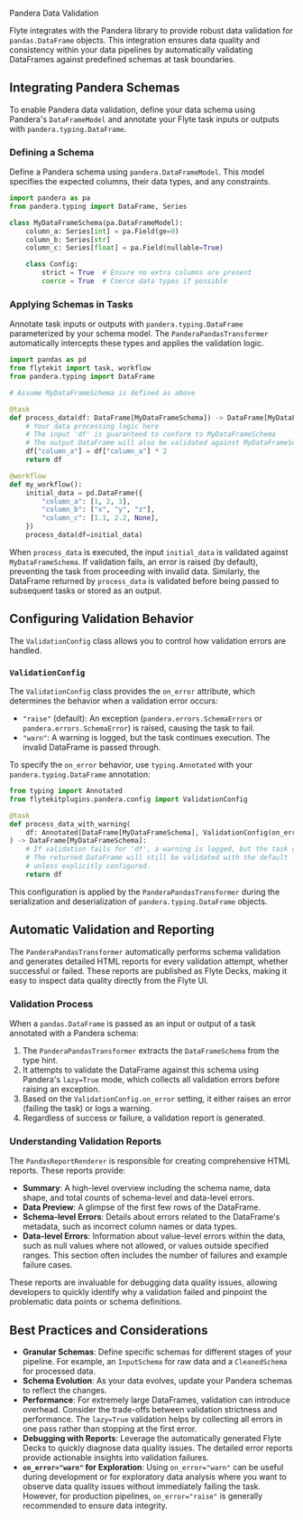 
<!--
help_text: ''
key: summary_pandera_data_validation_fa091af1-0c6e-4d6c-93c1-82b235756198
modules:
- flytekitplugins.pandera.config
- flytekitplugins.pandera.pandas_renderer
- flytekitplugins.pandera.pandas_transformer
questions_to_answer: []
type: summary

-->
Pandera Data Validation

Flyte integrates with the Pandera library to provide robust data validation for `pandas.DataFrame` objects. This integration ensures data quality and consistency within your data pipelines by automatically validating DataFrames against predefined schemas at task boundaries.

## Integrating Pandera Schemas

To enable Pandera data validation, define your data schema using Pandera's `DataFrameModel` and annotate your Flyte task inputs or outputs with `pandera.typing.DataFrame`.

### Defining a Schema

Define a Pandera schema using `pandera.DataFrameModel`. This model specifies the expected columns, their data types, and any constraints.

```python
import pandera as pa
from pandera.typing import DataFrame, Series

class MyDataFrameSchema(pa.DataFrameModel):
    column_a: Series[int] = pa.Field(ge=0)
    column_b: Series[str]
    column_c: Series[float] = pa.Field(nullable=True)

    class Config:
        strict = True  # Ensure no extra columns are present
        coerce = True  # Coerce data types if possible
```

### Applying Schemas in Tasks

Annotate task inputs or outputs with `pandera.typing.DataFrame` parameterized by your schema model. The `PanderaPandasTransformer` automatically intercepts these types and applies the validation logic.

```python
import pandas as pd
from flytekit import task, workflow
from pandera.typing import DataFrame

# Assume MyDataFrameSchema is defined as above

@task
def process_data(df: DataFrame[MyDataFrameSchema]) -> DataFrame[MyDataFrameSchema]:
    # Your data processing logic here
    # The input 'df' is guaranteed to conform to MyDataFrameSchema
    # The output DataFrame will also be validated against MyDataFrameSchema
    df["column_a"] = df["column_a"] * 2
    return df

@workflow
def my_workflow():
    initial_data = pd.DataFrame({
        "column_a": [1, 2, 3],
        "column_b": ["x", "y", "z"],
        "column_c": [1.1, 2.2, None],
    })
    process_data(df=initial_data)
```

When `process_data` is executed, the input `initial_data` is validated against `MyDataFrameSchema`. If validation fails, an error is raised (by default), preventing the task from proceeding with invalid data. Similarly, the DataFrame returned by `process_data` is validated before being passed to subsequent tasks or stored as an output.

## Configuring Validation Behavior

The `ValidationConfig` class allows you to control how validation errors are handled.

### `ValidationConfig`

The `ValidationConfig` class provides the `on_error` attribute, which determines the behavior when a validation error occurs:

*   `"raise"` (default): An exception (`pandera.errors.SchemaErrors` or `pandera.errors.SchemaError`) is raised, causing the task to fail.
*   `"warn"`: A warning is logged, but the task continues execution. The invalid DataFrame is passed through.

To specify the `on_error` behavior, use `typing.Annotated` with your `pandera.typing.DataFrame` annotation:

```python
from typing import Annotated
from flytekitplugins.pandera.config import ValidationConfig

@task
def process_data_with_warning(
    df: Annotated[DataFrame[MyDataFrameSchema], ValidationConfig(on_error="warn")]
) -> DataFrame[MyDataFrameSchema]:
    # If validation fails for 'df', a warning is logged, but the task continues.
    # The returned DataFrame will still be validated with the default 'raise' behavior
    # unless explicitly configured.
    return df
```

This configuration is applied by the `PanderaPandasTransformer` during the serialization and deserialization of `pandera.typing.DataFrame` objects.

## Automatic Validation and Reporting

The `PanderaPandasTransformer` automatically performs schema validation and generates detailed HTML reports for every validation attempt, whether successful or failed. These reports are published as Flyte Decks, making it easy to inspect data quality directly from the Flyte UI.

### Validation Process

When a `pandas.DataFrame` is passed as an input or output of a task annotated with a Pandera schema:

1.  The `PanderaPandasTransformer` extracts the `DataFrameSchema` from the type hint.
2.  It attempts to validate the DataFrame against this schema using Pandera's `lazy=True` mode, which collects all validation errors before raising an exception.
3.  Based on the `ValidationConfig.on_error` setting, it either raises an error (failing the task) or logs a warning.
4.  Regardless of success or failure, a validation report is generated.

### Understanding Validation Reports

The `PandasReportRenderer` is responsible for creating comprehensive HTML reports. These reports provide:

*   **Summary**: A high-level overview including the schema name, data shape, and total counts of schema-level and data-level errors.
*   **Data Preview**: A glimpse of the first few rows of the DataFrame.
*   **Schema-level Errors**: Details about errors related to the DataFrame's metadata, such as incorrect column names or data types.
*   **Data-level Errors**: Information about value-level errors within the data, such as null values where not allowed, or values outside specified ranges. This section often includes the number of failures and example failure cases.

These reports are invaluable for debugging data quality issues, allowing developers to quickly identify why a validation failed and pinpoint the problematic data points or schema definitions.

## Best Practices and Considerations

*   **Granular Schemas**: Define specific schemas for different stages of your pipeline. For example, an `InputSchema` for raw data and a `CleanedSchema` for processed data.
*   **Schema Evolution**: As your data evolves, update your Pandera schemas to reflect the changes.
*   **Performance**: For extremely large DataFrames, validation can introduce overhead. Consider the trade-offs between validation strictness and performance. The `lazy=True` validation helps by collecting all errors in one pass rather than stopping at the first error.
*   **Debugging with Reports**: Leverage the automatically generated Flyte Decks to quickly diagnose data quality issues. The detailed error reports provide actionable insights into validation failures.
*   **`on_error="warn"` for Exploration**: Using `on_error="warn"` can be useful during development or for exploratory data analysis where you want to observe data quality issues without immediately failing the task. However, for production pipelines, `on_error="raise"` is generally recommended to ensure data integrity.
<!--
key: summary_pandera_data_validation_fa091af1-0c6e-4d6c-93c1-82b235756198
type: summary_end

-->
<!--
code_unit: flytekitplugins.pandera.examples.pandera_validation_task
code_unit_type: class
help_text: ''
key: example_8dd047c8-6030-4d39-bdd8-57e8ee77b03d
type: example

-->